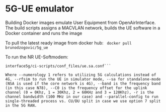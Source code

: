 # 5G-UE emulator
Building Docker images emulate User Equipment from OpenAirInterface. The build scripts assigns a MACVLAN network, builds the UE software in a Docker container and runs the image

To pull the latest ready image from docker hub: ``` docker pull brunodzogovic/5g_ue```

To run the NR UE-Softmodem:
 
```/openairinterface/targets/bin./nr-uesoftmodem.Rel15 --numerology 1 --rfsim --sa -C 3619200000 --band 78 --C0 3 -r 106 --parallel-config PARALLEL_SINGLE_THREAD -O /openair
interface5g/ci-scripts/conf_files/ue.sa.conf```

Where --numerology 1 refers to utilizing 5G calculations instead of 4G, --rfsim to run the UE in simulator mode, --sa for standalone-mode (NSA is used if the core network is 4G), --band is the frequency band (in this case N78), --C0 is the frequency offset for the uplink channel (0 = 0Khz, 1 = 30Khz, 2 = 60KHz and 3 = 120Khz), -r is the channel bandwidth (100 MHz in our case) and --parallel-config to run single-threaded process vs. CU/DU split in case we use option 7 split in the 5G RAN.
